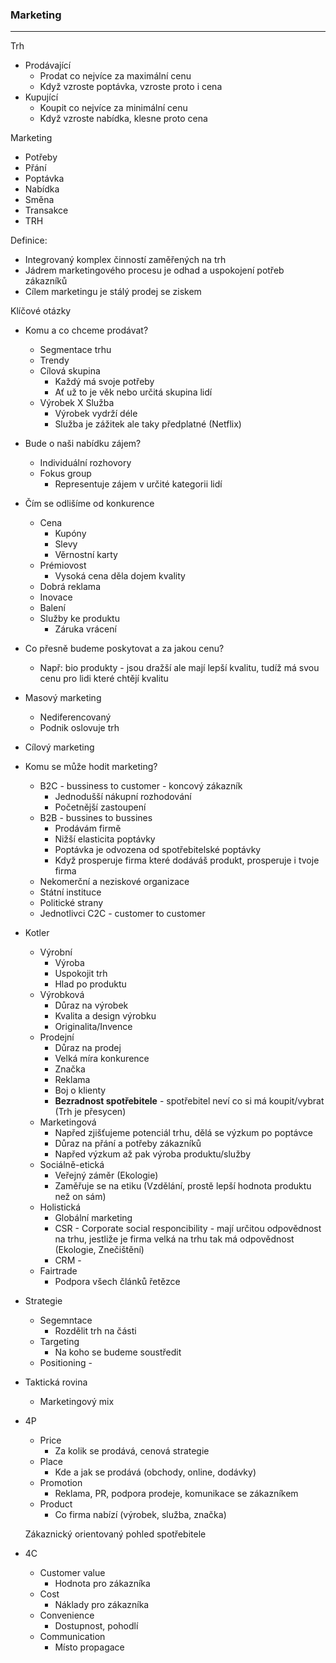 
### Marketing
---
Trh
- Prodávající
	- Prodat co nejvíce za maximální cenu
	- Když vzroste poptávka, vzroste proto i cena 
- Kupující
	- Koupit co nejvíce za minimální cenu
	- Když vzroste nabídka, klesne proto cena

Marketing
- Potřeby
- Přání
- Poptávka
- Nabídka
- Směna
- Transakce
- TRH

Definice: 
- Integrovaný komplex činností zaměřených na trh
- Jádrem marketingového procesu je odhad a uspokojení potřeb zákazníků
- Cílem marketingu je stálý prodej se ziskem

Klíčové otázky
- Komu a co chceme prodávat?
	 - Segmentace trhu
	 - Trendy
	 - Cílová skupina
		- Každý má svoje potřeby
		- Ať už to je věk nebo určitá skupina lidí
	- Výrobek X Služba
		- Výrobek vydrží déle
		- Služba je zážitek ale taky předplatné (Netflix)
	
- Bude o naši nabídku zájem?
	- Individuální rozhovory
	- Fokus group
		- Representuje zájem v určité kategorii lidí
	
- Čím se odlišíme od konkurence
	- Cena
		- Kupóny
		- Slevy
		- Věrnostní karty
	- Prémiovost 
		- Vysoká cena děla dojem kvality
	- Dobrá reklama
	- Inovace
	- Balení
	- Služby ke produktu
		- Záruka vrácení
	
- Co přesně budeme poskytovat a za jakou cenu?
	- Např: bio produkty - jsou dražší ale mají lepší kvalitu, tudíž má svou cenu pro lidi které chtějí kvalitu
	
- Masový marketing
	- Nediferencovaný
	- Podnik oslovuje trh
	
- Cílový marketing
	
- Komu se může hodit marketing?
	- B2C - bussiness to customer - koncový zákazník
		- Jednodušší nákupní rozhodování
		- Početnější zastoupení
	- B2B - bussines to bussines
		- Prodávám firmě
		- Nižší elasticita poptávky
		- Poptávka je odvozena od spotřebitelské poptávky
		- Když prosperuje firma které dodáváš produkt, prosperuje i tvoje firma
	- Nekomerční a neziskové organizace
	- Státní instituce
	- Politické strany
	- Jednotlivci C2C - customer to customer
	
- Kotler
	- Výrobní
		- Výroba
		- Uspokojit trh
		- Hlad po produktu
	- Výrobková
		- Důraz na výrobek
		- Kvalita a design výrobku
		- Originalita/Invence
	- Prodejní
		- Důraz na prodej
		- Velká míra konkurence
		- Značka
		- Reklama
		- Boj o klienty
		- **Bezradnost spotřebitele** - spotřebitel neví co si má koupit/vybrat (Trh je přesycen)
	- Marketingová
		- Napřed zjišťujeme potenciál trhu, dělá se výzkum po poptávce
		- Důraz na přání a potřeby zákazníků
		- Napřed výzkum až pak výroba produktu/služby
	- Sociálně-etická
		- Veřejný záměr (Ekologie)
		- Zaměřuje se na etiku (Vzdělání, prostě lepší hodnota produktu než on sám)
	- Holistická
		- Globální marketing
		- CSR - Corporate social responcibility - mají určitou odpovědnost na trhu, jestliže je firma velká na trhu tak má odpovědnost (Ekologie, Znečištění)
		- CRM -
	- Fairtrade
		- Podpora všech článků řetězce 
	
- Strategie
	- Segemntace
		- Rozdělit trh na části
	- Targeting
		- Na koho se budeme soustředit
	- Positioning
		  - 
	
- Taktická rovina
	- Marketingový mix
- 4P
	- Price
		- Za kolik se prodává, cenová strategie
	- Place
		- Kde a jak se prodává (obchody, online, dodávky)
	- Promotion
		- Reklama, PR, podpora prodeje, komunikace se zákazníkem
	- Product
		- Co firma nabízí (výrobek, služba, značka)
	
	Zákaznický orientovaný pohled spotřebitele
- 4C
	- Customer value
		- Hodnota pro zákazníka
	- Cost
		- Náklady pro zákazníka
	- Convenience
		- Dostupnost, pohodlí
	- Communication
		- Místo propagace